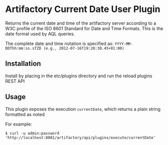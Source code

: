 Artifactory Current Date User Plugin
=======================================

Returns the current date and time of the artifactory server according to a W3C profile of the ISO 8601 Standard for Date and Time Formats.
This is the date format used by AQL queries.

The complete date and time notation is specified as: 
```YYYY-MM-DDThh:mm:ss.sTZD (e.g., 2012-07-16T19:20:30.45+01:00)```

Installation
------------
Install by placing in the etc/plugins directory and run the reload plugins REST API

Usage
-----

This plugin exposes the execution `currentDate`, which returns a plain string formatted as noted

For example:

```
$ curl -u admin:password 'http://localhost:8081/artifactory/api/plugins/execute/currentDate'
```
